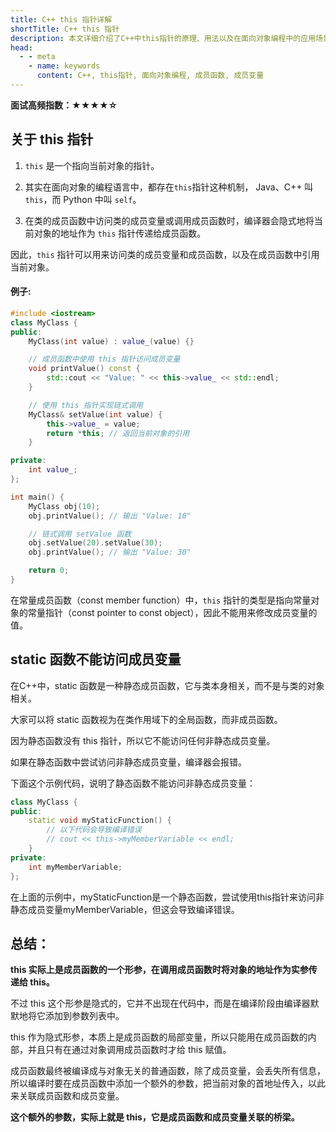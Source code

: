 ```yaml
---
title: C++ this 指针详解
shortTitle: C++ this 指针
description: 本文详细介绍了C++中this指针的原理、用法以及在面向对象编程中的应用场景。
head:
  - - meta
    - name: keywords
      content: C++, this指针, 面向对象编程, 成员函数, 成员变量
---
```


**面试高频指数：★★★★☆**

## 关于 this 指针

1. `this` 是一个指向当前对象的指针。

2. 其实在面向对象的编程语言中，都存在`this`指针这种机制， Java、C++ 叫 `this`，而 Python 中叫 `self`。

3. 在类的成员函数中访问类的成员变量或调用成员函数时，编译器会隐式地将当前对象的地址作为 `this` 指针传递给成员函数。

因此，`this` 指针可以用来访问类的成员变量和成员函数，以及在成员函数中引用当前对象。

#### 例子: 
```cpp
#include <iostream>
class MyClass {
public:
    MyClass(int value) : value_(value) {}

    // 成员函数中使用 this 指针访问成员变量
    void printValue() const {
        std::cout << "Value: " << this->value_ << std::endl;
    }

    // 使用 this 指针实现链式调用
    MyClass& setValue(int value) {
        this->value_ = value;
        return *this; // 返回当前对象的引用
    }

private:
    int value_;
};

int main() {
    MyClass obj(10);
    obj.printValue(); // 输出 "Value: 10"

    // 链式调用 setValue 函数
    obj.setValue(20).setValue(30);
    obj.printValue(); // 输出 "Value: 30"

    return 0;
}

```
在常量成员函数（const member function）中，`this` 指针的类型是指向常量对象的常量指针（const pointer to const object），因此不能用来修改成员变量的值。

## static 函数不能访问成员变量

在C++中，static 函数是一种静态成员函数，它与类本身相关，而不是与类的对象相关。

大家可以将 static 函数视为在类作用域下的全局函数，而非成员函数。

因为静态函数没有 this 指针，所以它不能访问任何非静态成员变量。

如果在静态函数中尝试访问非静态成员变量，编译器会报错。

下面这个示例代码，说明了静态函数不能访问非静态成员变量：

```cpp
class MyClass {
public:
    static void myStaticFunction() {
        // 以下代码会导致编译错误
        // cout << this->myMemberVariable << endl;
    }
private:
    int myMemberVariable;
};
```

在上面的示例中，myStaticFunction是一个静态函数，尝试使用this指针来访问非静态成员变量myMemberVariable，但这会导致编译错误。

## 总结：

**this 实际上是成员函数的一个形参，在调用成员函数时将对象的地址作为实参传递给 this。**

不过 this 这个形参是隐式的，它并不出现在代码中，而是在编译阶段由编译器默默地将它添加到参数列表中。

this 作为隐式形参，本质上是成员函数的局部变量，所以只能用在成员函数的内部，并且只有在通过对象调用成员函数时才给 this 赋值。

成员函数最终被编译成与对象无关的普通函数，除了成员变量，会丢失所有信息，所以编译时要在成员函数中添加一个额外的参数，把当前对象的首地址传入，以此来关联成员函数和成员变量。

**这个额外的参数，实际上就是 this，它是成员函数和成员变量关联的桥梁。**
